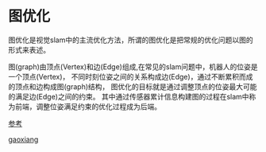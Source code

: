 # 图优化
图优化是视觉slam中的主流优化方法，所谓的图优化是把常规的优化问题以图的形式来表述。

图(graph)由顶点(Vertex)和边(Edge)组成,在常见的slam问题中，机器人的位姿是一个顶点(Vertex)，
不同时刻位姿之间的关系构成边(Edge)，通过不断累积而成的顶点和边构成图(graph)结构，
图优化的目标就是通过调整顶点的位姿最大可能的满足边(Edge)之间的约束。
其中通过传感器累计信息构建图的过程在slam中称为前端，调整位姿满足约束的优化过程成为后端。

[参考](https://blog.csdn.net/datase/article/details/78473804)

[gaoxiang](https://www.cnblogs.com/gaoxiang12/p/5244828.html)